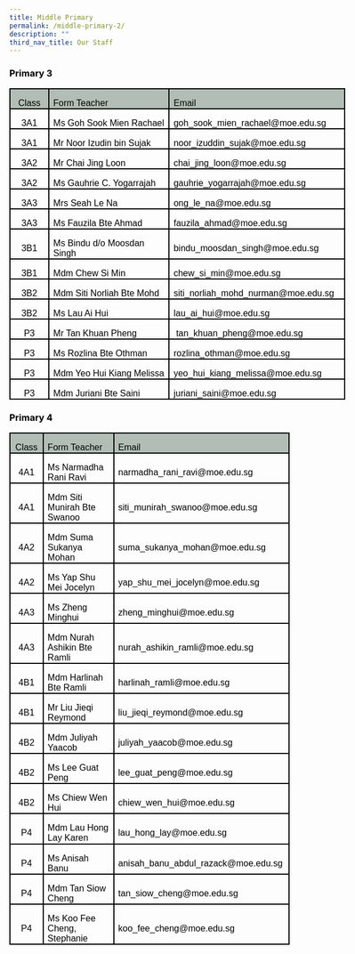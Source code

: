 ```yaml
---
title: Middle Primary
permalink: /middle-primary-2/
description: ""
third_nav_title: Our Staff
---
```

<p><span style="color: #000000;"><!-- /\* Font Definitions \*/ @font-face {font-family:Latha; panose-1:2 0 4 0 0 0 0 0 0 0; mso-font-alt:"Nirmala UI"; mso-font-charset:0; mso-generic-font-family:swiss; mso-font-pitch:variable; mso-font-signature:1048579 0 0 0 1 0;} @font-face {font-family:"Cambria Math"; panose-1:2 4 5 3 5 4 6 3 2 4; mso-font-charset:0; mso-generic-font-family:roman; mso-font-pitch:variable; mso-font-signature:-536869121 1107305727 33554432 0 415 0;} @font-face {font-family:DengXian; panose-1:2 1 6 0 3 1 1 1 1 1; mso-font-alt:等线; mso-font-charset:134; mso-generic-font-family:auto; mso-font-pitch:variable; mso-font-signature:-1610612033 953122042 22 0 262159 0;} @font-face {font-family:Calibri; panose-1:2 15 5 2 2 2 4 3 2 4; mso-font-charset:0; mso-generic-font-family:swiss; mso-font-pitch:variable; mso-font-signature:-469750017 -1073732485 9 0 511 0;} @font-face {font-family:"\\@DengXian"; panose-1:2 1 6 0 3 1 1 1 1 1; mso-font-charset:134; mso-generic-font-family:auto; mso-font-pitch:variable; mso-font-signature:-1610612033 953122042 22 0 262159 0;} /\* Style Definitions \*/ p.MsoNormal, li.MsoNormal, div.MsoNormal {mso-style-unhide:no; mso-style-qformat:yes; mso-style-parent:""; margin-top:0cm; margin-right:0cm; margin-bottom:8.0pt; margin-left:0cm; line-height:107%; mso-pagination:widow-orphan; font-size:11.0pt; font-family:"Calibri",sans-serif; mso-ascii-font-family:Calibri; mso-ascii-theme-font:minor-latin; mso-fareast-font-family:DengXian; mso-fareast-theme-font:minor-fareast; mso-hansi-font-family:Calibri; mso-hansi-theme-font:minor-latin; mso-bidi-font-family:Latha;} .MsoChpDefault {mso-style-type:export-only; mso-default-props:yes; font-family:"Calibri",sans-serif; mso-ascii-font-family:Calibri; mso-ascii-theme-font:minor-latin; mso-fareast-font-family:DengXian; mso-fareast-theme-font:minor-fareast; mso-hansi-font-family:Calibri; mso-hansi-theme-font:minor-latin; mso-bidi-font-family:Latha; mso-bidi-theme-font:minor-bidi;} .MsoPapDefault {mso-style-type:export-only; margin-bottom:8.0pt; line-height:107%;} @page WordSection1 {size:612.0pt 792.0pt; margin:72.0pt 72.0pt 72.0pt 72.0pt; mso-header-margin:36.0pt; mso-footer-margin:36.0pt; mso-paper-source:0;} div.WordSection1 {page:WordSection1;} --></span></p>
<h3><span style="color: #000000;">Primary 3</span></h3>
<table class="MsoNormalTable" style="width: 452.85pt; border-collapse: collapse; mso-yfti-tbllook: 1184; mso-padding-alt: 0cm 0cm 0cm 0cm;" border="0" width="604" cellspacing="0" cellpadding="0">
<tbody>
<tr style="mso-yfti-irow: 0; mso-yfti-firstrow: yes; height: 20.1pt;">
<td style="width: 43.65pt; border: 1.5pt solid windowtext; padding: 0cm 5.4pt; height: 20.1pt; background-color: #b2beb5;" width="58">
<p class="MsoNormal" style="mso-margin-top-alt: auto; margin-bottom: 0cm; text-align: center; line-height: normal;" align="center"><span style="font-size: 12pt; font-family: Arial, sans-serif; color: #000000;">Class</span></p>
</td>
<td style="width: 182.05pt; border-top: 1.5pt solid windowtext; border-right: 1.5pt solid windowtext; border-bottom: 1.5pt solid windowtext; border-image: initial; border-left: none; padding: 0cm 5.4pt; height: 20.1pt; background-color: #b2beb5;" width="243">
<p class="MsoNormal" style="mso-margin-top-alt: auto; margin-bottom: 0cm; line-height: normal;"><span style="font-size: 12pt; font-family: Arial, sans-serif; color: #000000;">Form Teacher</span></p>
</td>
<td style="width: 227.15pt; border-top: 1.5pt solid windowtext; border-right: 1.5pt solid windowtext; border-bottom: 1.5pt solid windowtext; border-image: initial; border-left: none; padding: 0cm 5.4pt; height: 20.1pt; background-color: #b2beb5;" width="303">
<p class="MsoNormal" style="mso-margin-top-alt: auto; margin-bottom: 0cm; line-height: normal;"><span style="font-size: 12pt; font-family: Arial, sans-serif; color: #000000;">Email</span></p>
</td>
</tr>
<tr style="mso-yfti-irow: 1; height: 20.1pt;">
<td style="width: 43.65pt; border: solid windowtext 1.5pt; border-top: none; padding: 0cm 5.4pt 0cm 5.4pt; height: 20.1pt;" width="58">
<p class="MsoNormal" style="mso-margin-top-alt: auto; margin-bottom: 0cm; text-align: center; line-height: normal;" align="center"><span style="font-size: 12pt; font-family: Arial, sans-serif; color: #000000;">3A1</span></p>
</td>
<td style="width: 182.05pt; border-top: none; border-left: none; border-bottom: solid windowtext 1.5pt; border-right: solid windowtext 1.5pt; padding: 0cm 5.4pt 0cm 5.4pt; height: 20.1pt;" width="243">
<p class="MsoNormal" style="mso-margin-top-alt: auto; margin-bottom: 0cm; line-height: normal;"><span style="font-size: 12pt; font-family: Arial, sans-serif; color: #000000;">Ms Goh Sook Mien Rachael</span></p>
</td>
<td style="width: 227.15pt; border-top: none; border-left: none; border-bottom: solid windowtext 1.5pt; border-right: solid windowtext 1.5pt; padding: 0cm 5.4pt 0cm 5.4pt; height: 20.1pt;" width="303">
<p class="MsoNormal" style="mso-margin-top-alt: auto; margin-bottom: 0cm; line-height: normal;"><span style="font-size: 12pt; font-family: Arial, sans-serif; color: #000000;">goh_sook_mien_rachael@moe.edu.sg</span></p>
</td>
</tr>
<tr style="mso-yfti-irow: 2; height: 20.1pt;">
<td style="width: 43.65pt; border: solid windowtext 1.5pt; border-top: none; padding: 0cm 5.4pt 0cm 5.4pt; height: 20.1pt;" width="58">
<p class="MsoNormal" style="mso-margin-top-alt: auto; margin-bottom: 0cm; text-align: center; line-height: normal;" align="center"><span style="font-size: 12pt; font-family: Arial, sans-serif; color: #000000;">3A1</span></p>
</td>
<td style="width: 182.05pt; border-top: none; border-left: none; border-bottom: solid windowtext 1.5pt; border-right: solid windowtext 1.5pt; padding: 0cm 5.4pt 0cm 5.4pt; height: 20.1pt;" width="243">
<p class="MsoNormal" style="mso-margin-top-alt: auto; margin-bottom: 0cm; line-height: normal;"><span style="font-size: 12pt; font-family: Arial, sans-serif; color: #000000;">Mr Noor Izudin bin Sujak</span></p>
</td>
<td style="width: 227.15pt; border-top: none; border-left: none; border-bottom: solid windowtext 1.5pt; border-right: solid windowtext 1.5pt; padding: 0cm 5.4pt 0cm 5.4pt; height: 20.1pt;" width="303">
<p class="MsoNormal" style="mso-margin-top-alt: auto; margin-bottom: 0cm; line-height: normal;"><span style="font-size: 12pt; font-family: Arial, sans-serif; color: #000000;">noor_izuddin_sujak@moe.edu.sg</span></p>
</td>
</tr>
<tr style="mso-yfti-irow: 3; height: 20.1pt;">
<td style="width: 43.65pt; border: solid windowtext 1.5pt; border-top: none; padding: 0cm 5.4pt 0cm 5.4pt; height: 20.1pt;" width="58">
<p class="MsoNormal" style="mso-margin-top-alt: auto; margin-bottom: 0cm; text-align: center; line-height: normal;" align="center"><span style="font-size: 12pt; font-family: Arial, sans-serif; color: #000000;">3A2</span></p>
</td>
<td style="width: 182.05pt; border-top: none; border-left: none; border-bottom: solid windowtext 1.5pt; border-right: solid windowtext 1.5pt; padding: 0cm 5.4pt 0cm 5.4pt; height: 20.1pt;" width="243">
<p class="MsoNormal" style="mso-margin-top-alt: auto; margin-bottom: 0cm; line-height: normal;"><span style="font-size: 12pt; font-family: Arial, sans-serif; color: #000000;">Mr Chai Jing Loon</span></p>
</td>
<td style="width: 227.15pt; border-top: none; border-left: none; border-bottom: solid windowtext 1.5pt; border-right: solid windowtext 1.5pt; padding: 0cm 5.4pt 0cm 5.4pt; height: 20.1pt;" width="303">
<p class="MsoNormal" style="mso-margin-top-alt: auto; margin-bottom: 0cm; line-height: normal;"><span style="font-size: 12pt; font-family: Arial, sans-serif; color: #000000;">chai_jing_loon@moe.edu.sg</span></p>
</td>
</tr>
<tr style="mso-yfti-irow: 4; height: 20.1pt;">
<td style="width: 43.65pt; border: solid windowtext 1.5pt; border-top: none; padding: 0cm 5.4pt 0cm 5.4pt; height: 20.1pt;" width="58">
<p class="MsoNormal" style="mso-margin-top-alt: auto; margin-bottom: 0cm; text-align: center; line-height: normal;" align="center"><span style="font-size: 12pt; font-family: Arial, sans-serif; color: #000000;">3A2</span></p>
</td>
<td style="width: 182.05pt; border-top: none; border-left: none; border-bottom: solid windowtext 1.5pt; border-right: solid windowtext 1.5pt; padding: 0cm 5.4pt 0cm 5.4pt; height: 20.1pt;" width="243">
<p class="MsoNormal" style="mso-margin-top-alt: auto; margin-bottom: 0cm; line-height: normal;"><span style="font-size: 12pt; font-family: Arial, sans-serif; color: #000000;">Ms Gauhrie C. Yogarrajah</span></p>
</td>
<td style="width: 227.15pt; border-top: none; border-left: none; border-bottom: solid windowtext 1.5pt; border-right: solid windowtext 1.5pt; padding: 0cm 5.4pt 0cm 5.4pt; height: 20.1pt;" width="303">
<p class="MsoNormal" style="mso-margin-top-alt: auto; margin-bottom: 0cm; line-height: normal;"><span style="font-size: 12pt; font-family: Arial, sans-serif; color: #000000;">gauhrie_yogarrajah@moe.edu.sg</span></p>
</td>
</tr>
<tr style="mso-yfti-irow: 5; height: 20.1pt;">
<td style="width: 43.65pt; border: solid windowtext 1.5pt; border-top: none; padding: 0cm 5.4pt 0cm 5.4pt; height: 20.1pt;" width="58">
<p class="MsoNormal" style="mso-margin-top-alt: auto; margin-bottom: 0cm; text-align: center; line-height: normal;" align="center"><span style="font-size: 12pt; font-family: Arial, sans-serif; color: #000000;">3A3</span></p>
</td>
<td style="width: 182.05pt; border-top: none; border-left: none; border-bottom: solid windowtext 1.5pt; border-right: solid windowtext 1.5pt; padding: 0cm 5.4pt 0cm 5.4pt; height: 20.1pt;" width="243">
<p class="MsoNormal" style="mso-margin-top-alt: auto; margin-bottom: 0cm; line-height: normal;"><span style="font-size: 12pt; font-family: Arial, sans-serif; color: #000000;">Mrs Seah Le Na</span></p>
</td>
<td style="width: 227.15pt; border-top: none; border-left: none; border-bottom: solid windowtext 1.5pt; border-right: solid windowtext 1.5pt; padding: 0cm 5.4pt 0cm 5.4pt; height: 20.1pt;" width="303">
<p class="MsoNormal" style="mso-margin-top-alt: auto; margin-bottom: 0cm; line-height: normal;"><span style="font-size: 12pt; font-family: Arial, sans-serif; color: #000000;">ong_le_na@moe.edu.sg</span></p>
</td>
</tr>
<tr style="mso-yfti-irow: 6; height: 20.1pt;">
<td style="width: 43.65pt; border: solid windowtext 1.5pt; border-top: none; padding: 0cm 5.4pt 0cm 5.4pt; height: 20.1pt;" width="58">
<p class="MsoNormal" style="mso-margin-top-alt: auto; margin-bottom: 0cm; text-align: center; line-height: normal;" align="center"><span style="font-size: 12pt; font-family: Arial, sans-serif; color: #000000;">3A3</span></p>
</td>
<td style="width: 182.05pt; border-top: none; border-left: none; border-bottom: solid windowtext 1.5pt; border-right: solid windowtext 1.5pt; padding: 0cm 5.4pt 0cm 5.4pt; height: 20.1pt;" width="243">
<p class="MsoNormal" style="mso-margin-top-alt: auto; margin-bottom: 0cm; line-height: normal;"><span style="font-size: 12pt; font-family: Arial, sans-serif; color: #000000;">Ms Fauzila Bte Ahmad</span></p>
</td>
<td style="width: 227.15pt; border-top: none; border-left: none; border-bottom: solid windowtext 1.5pt; border-right: solid windowtext 1.5pt; padding: 0cm 5.4pt 0cm 5.4pt; height: 20.1pt;" width="303">
<p class="MsoNormal" style="mso-margin-top-alt: auto; margin-bottom: 0cm; line-height: normal;"><span style="font-size: 12pt; font-family: Arial, sans-serif; color: #000000;">fauzila_ahmad@moe.edu.sg</span></p>
</td>
</tr>
<tr style="mso-yfti-irow: 7; height: 20.1pt;">
<td style="width: 43.65pt; border: solid windowtext 1.5pt; border-top: none; padding: 0cm 5.4pt 0cm 5.4pt; height: 20.1pt;" width="58">
<p class="MsoNormal" style="mso-margin-top-alt: auto; margin-bottom: 0cm; text-align: center; line-height: normal;" align="center"><span style="font-size: 12pt; font-family: Arial, sans-serif; color: #000000;">3B1</span></p>
</td>
<td style="width: 182.05pt; border-top: none; border-left: none; border-bottom: solid windowtext 1.5pt; border-right: solid windowtext 1.5pt; padding: 0cm 5.4pt 0cm 5.4pt; height: 20.1pt;" width="243">
<p class="MsoNormal" style="mso-margin-top-alt: auto; margin-bottom: 0cm; line-height: normal;"><span style="font-size: 12pt; font-family: Arial, sans-serif; color: #000000;">Ms Bindu d/o Moosdan Singh</span></p>
</td>
<td style="width: 227.15pt; border-top: none; border-left: none; border-bottom: solid windowtext 1.5pt; border-right: solid windowtext 1.5pt; padding: 0cm 5.4pt 0cm 5.4pt; height: 20.1pt;" width="303">
<p class="MsoNormal" style="mso-margin-top-alt: auto; margin-bottom: 0cm; line-height: normal;"><span style="font-size: 12pt; font-family: Arial, sans-serif; color: #000000;">bindu_moosdan_singh@moe.edu.sg</span></p>
</td>
</tr>
<tr style="mso-yfti-irow: 8; height: 20.1pt;">
<td style="width: 43.65pt; border: solid windowtext 1.5pt; border-top: none; padding: 0cm 5.4pt 0cm 5.4pt; height: 20.1pt;" width="58">
<p class="MsoNormal" style="mso-margin-top-alt: auto; margin-bottom: 0cm; text-align: center; line-height: normal;" align="center"><span style="font-size: 12pt; font-family: Arial, sans-serif; color: #000000;">3B1</span></p>
</td>
<td style="width: 182.05pt; border-top: none; border-left: none; border-bottom: solid windowtext 1.5pt; border-right: solid windowtext 1.5pt; padding: 0cm 5.4pt 0cm 5.4pt; height: 20.1pt;" width="243">
<p class="MsoNormal" style="mso-margin-top-alt: auto; margin-bottom: 0cm; line-height: normal;"><span style="font-size: 12pt; font-family: Arial, sans-serif; color: #000000;">Mdm Chew Si Min</span></p>
</td>
<td style="width: 227.15pt; border-top: none; border-left: none; border-bottom: solid windowtext 1.5pt; border-right: solid windowtext 1.5pt; padding: 0cm 5.4pt 0cm 5.4pt; height: 20.1pt;" width="303">
<p class="MsoNormal" style="mso-margin-top-alt: auto; margin-bottom: 0cm; line-height: normal;"><span style="font-size: 12pt; font-family: Arial, sans-serif; color: #000000;">chew_si_min@moe.edu.sg</span></p>
</td>
</tr>
<tr style="mso-yfti-irow: 9; height: 20.1pt;">
<td style="width: 43.65pt; border: solid windowtext 1.5pt; border-top: none; padding: 0cm 5.4pt 0cm 5.4pt; height: 20.1pt;" width="58">
<p class="MsoNormal" style="mso-margin-top-alt: auto; margin-bottom: 0cm; text-align: center; line-height: normal;" align="center"><span style="font-size: 12pt; font-family: Arial, sans-serif; color: #000000;">3B2</span></p>
</td>
<td style="width: 182.05pt; border-top: none; border-left: none; border-bottom: solid windowtext 1.5pt; border-right: solid windowtext 1.5pt; padding: 0cm 5.4pt 0cm 5.4pt; height: 20.1pt;" width="243">
<p class="MsoNormal" style="mso-margin-top-alt: auto; margin-bottom: 0cm; line-height: normal;"><span style="font-size: 12pt; font-family: Arial, sans-serif; color: #000000;">Mdm Siti Norliah Bte Mohd</span></p>
</td>
<td style="width: 227.15pt; border-top: none; border-left: none; border-bottom: solid windowtext 1.5pt; border-right: solid windowtext 1.5pt; padding: 0cm 5.4pt 0cm 5.4pt; height: 20.1pt;" width="303">
<p class="MsoNormal" style="mso-margin-top-alt: auto; margin-bottom: 0cm; line-height: normal;"><span style="font-size: 12pt; font-family: Arial, sans-serif; color: #000000;">siti_norliah_mohd_nurman@moe.edu.sg</span></p>
</td>
</tr>
<tr style="mso-yfti-irow: 10; height: 20.1pt;">
<td style="width: 43.65pt; border: solid windowtext 1.5pt; border-top: none; padding: 0cm 5.4pt 0cm 5.4pt; height: 20.1pt;" width="58">
<p class="MsoNormal" style="mso-margin-top-alt: auto; margin-bottom: 0cm; text-align: center; line-height: normal;" align="center"><span style="font-size: 12pt; font-family: Arial, sans-serif; color: #000000;">3B2</span></p>
</td>
<td style="width: 182.05pt; border-top: none; border-left: none; border-bottom: solid windowtext 1.5pt; border-right: solid windowtext 1.5pt; padding: 0cm 5.4pt 0cm 5.4pt; height: 20.1pt;" width="243">
<p class="MsoNormal" style="mso-margin-top-alt: auto; margin-bottom: 0cm; line-height: normal;"><span style="font-size: 12pt; font-family: Arial, sans-serif; color: #000000;">Ms Lau Ai Hui</span></p>
</td>
<td style="width: 227.15pt; border-top: none; border-left: none; border-bottom: solid windowtext 1.5pt; border-right: solid windowtext 1.5pt; padding: 0cm 5.4pt 0cm 5.4pt; height: 20.1pt;" width="303">
<p class="MsoNormal" style="mso-margin-top-alt: auto; margin-bottom: 0cm; line-height: normal;"><span style="font-size: 12pt; font-family: Arial, sans-serif; color: #000000;">lau_ai_hui@moe.edu.sg</span></p>
</td>
</tr>
<tr style="mso-yfti-irow: 11; height: 20.1pt;">
<td style="width: 43.65pt; border: solid windowtext 1.5pt; border-top: none; padding: 0cm 5.4pt 0cm 5.4pt; height: 20.1pt;" width="58">
<p class="MsoNormal" style="mso-margin-top-alt: auto; margin-bottom: 0cm; text-align: center; line-height: normal;" align="center"><span style="font-size: 12pt; font-family: Arial, sans-serif; color: #000000;">P3</span></p>
</td>
<td style="width: 182.05pt; border-top: none; border-left: none; border-bottom: solid windowtext 1.5pt; border-right: solid windowtext 1.5pt; padding: 0cm 5.4pt 0cm 5.4pt; height: 20.1pt;" width="243">
<p class="MsoNormal" style="mso-margin-top-alt: auto; margin-bottom: 0cm; line-height: normal;"><span style="font-size: 12pt; font-family: Arial, sans-serif; color: #000000;">Mr Tan Khuan Pheng</span></p>
</td>
<td style="width: 227.15pt; border-top: none; border-left: none; border-bottom: solid windowtext 1.5pt; border-right: solid windowtext 1.5pt; padding: 0cm 5.4pt 0cm 5.4pt; height: 20.1pt;" width="303">
<p class="MsoNormal" style="mso-margin-top-alt: auto; margin-bottom: 0cm; line-height: normal;"><span style="font-size: 12pt; font-family: Arial, sans-serif; color: #000000;"><span style="mso-spacerun: yes;">&nbsp;</span>tan_khuan_pheng@moe.edu.sg</span></p>
</td>
</tr>
<tr style="mso-yfti-irow: 12; height: 20.1pt;">
<td style="width: 43.65pt; border: solid windowtext 1.5pt; border-top: none; padding: 0cm 5.4pt 0cm 5.4pt; height: 20.1pt;" width="58">
<p class="MsoNormal" style="mso-margin-top-alt: auto; margin-bottom: 0cm; text-align: center; line-height: normal;" align="center"><span style="font-size: 12pt; font-family: Arial, sans-serif; color: #000000;">P3</span></p>
</td>
<td style="width: 182.05pt; border-top: none; border-left: none; border-bottom: solid windowtext 1.5pt; border-right: solid windowtext 1.5pt; padding: 0cm 5.4pt 0cm 5.4pt; height: 20.1pt;" width="243">
<p class="MsoNormal" style="mso-margin-top-alt: auto; margin-bottom: 0cm; line-height: normal;"><span style="font-size: 12pt; font-family: Arial, sans-serif; color: #000000;">Ms Rozlina Bte Othman</span></p>
</td>
<td style="width: 227.15pt; border-top: none; border-left: none; border-bottom: solid windowtext 1.5pt; border-right: solid windowtext 1.5pt; padding: 0cm 5.4pt 0cm 5.4pt; height: 20.1pt;" width="303">
<p class="MsoNormal" style="mso-margin-top-alt: auto; margin-bottom: 0cm; line-height: normal;"><span style="font-size: 12pt; font-family: Arial, sans-serif; color: #000000;">rozlina_othman@moe.edu.sg</span></p>
</td>
</tr>
<tr style="mso-yfti-irow: 13; height: 20.1pt;">
<td style="width: 43.65pt; border: solid windowtext 1.5pt; border-top: none; padding: 0cm 5.4pt 0cm 5.4pt; height: 20.1pt;" width="58">
<p class="MsoNormal" style="mso-margin-top-alt: auto; margin-bottom: 0cm; text-align: center; line-height: normal;" align="center"><span style="font-size: 12pt; font-family: Arial, sans-serif; color: #000000;">P3</span></p>
</td>
<td style="width: 182.05pt; border-top: none; border-left: none; border-bottom: solid windowtext 1.5pt; border-right: solid windowtext 1.5pt; padding: 0cm 5.4pt 0cm 5.4pt; height: 20.1pt;" width="243">
<p class="MsoNormal" style="mso-margin-top-alt: auto; margin-bottom: 0cm; line-height: normal;"><span style="font-size: 12pt; font-family: Arial, sans-serif; color: #000000;">Mdm Yeo Hui Kiang Melissa</span></p>
</td>
<td style="width: 227.15pt; border-top: none; border-left: none; border-bottom: solid windowtext 1.5pt; border-right: solid windowtext 1.5pt; padding: 0cm 5.4pt 0cm 5.4pt; height: 20.1pt;" width="303">
<p class="MsoNormal" style="mso-margin-top-alt: auto; margin-bottom: 0cm; line-height: normal;"><span style="font-size: 12pt; font-family: Arial, sans-serif; color: #000000;">yeo_hui_kiang_melissa@moe.edu.sg</span></p>
</td>
</tr>
<tr style="mso-yfti-irow: 14; mso-yfti-lastrow: yes; height: 20.1pt;">
<td style="width: 43.65pt; border: solid windowtext 1.5pt; border-top: none; padding: 0cm 5.4pt 0cm 5.4pt; height: 20.1pt;" width="58">
<p class="MsoNormal" style="mso-margin-top-alt: auto; margin-bottom: 0cm; text-align: center; line-height: normal;" align="center"><span style="font-size: 12pt; font-family: Arial, sans-serif; color: #000000;">P3</span></p>
</td>
<td style="width: 182.05pt; border-top: none; border-left: none; border-bottom: solid windowtext 1.5pt; border-right: solid windowtext 1.5pt; padding: 0cm 5.4pt 0cm 5.4pt; height: 20.1pt;" width="243">
<p class="MsoNormal" style="mso-margin-top-alt: auto; margin-bottom: 0cm; line-height: normal;"><span style="font-size: 12pt; font-family: Arial, sans-serif; color: #000000;">Mdm Juriani Bte Saini</span></p>
</td>
<td style="width: 227.15pt; border-top: none; border-left: none; border-bottom: solid windowtext 1.5pt; border-right: solid windowtext 1.5pt; padding: 0cm 5.4pt 0cm 5.4pt; height: 20.1pt;" width="303">
<p class="MsoNormal" style="mso-margin-top-alt: auto; margin-bottom: 0cm; line-height: normal;"><span style="font-size: 12pt; font-family: Arial, sans-serif; color: #000000;">juriani_saini@moe.edu.sg</span></p>
</td>
</tr>
</tbody>
</table>
<h3><span style="color: #000000;">Primary 4</span></h3>
<table class="MsoNormalTable" style="border-collapse: collapse; mso-table-layout-alt: fixed; mso-yfti-tbllook: 1184; mso-padding-alt: 0cm 5.4pt 0cm 5.4pt;" border="0" width="613" cellspacing="0" cellpadding="0">
<tbody>
<tr style="mso-yfti-irow: 0; mso-yfti-firstrow: yes; height: 20.1pt;">
<td style="width: 41.8pt; border: 1.5pt solid windowtext; padding: 0cm 5.4pt; height: 20.1pt; background-color: #b2beb5;" width="56">
<p class="MsoNormal" style="mso-margin-top-alt: auto; margin-bottom: 0cm; text-align: center; line-height: normal;" align="center"><span style="font-size: 12pt; font-family: Arial, sans-serif; color: #000000;">Class</span></p>
</td>
<td style="width: 184.25pt; border-top: 1.5pt solid windowtext; border-right: 1.5pt solid windowtext; border-bottom: 1.5pt solid windowtext; border-image: initial; border-left: none; padding: 0cm 5.4pt; height: 20.1pt; background-color: #b2beb5;" width="246">
<p class="MsoNormal" style="mso-margin-top-alt: auto; margin-bottom: 0cm; line-height: normal;"><span style="font-size: 12pt; font-family: Arial, sans-serif; color: #000000;">Form Teacher</span></p>
</td>
<td style="width: 233.9pt; border-top: 1.5pt solid windowtext; border-right: 1.5pt solid windowtext; border-bottom: 1.5pt solid windowtext; border-image: initial; border-left: none; padding: 0cm 5.4pt; height: 20.1pt; background-color: #b2beb5;" width="312">
<p class="MsoNormal" style="mso-margin-top-alt: auto; margin-bottom: 0cm; line-height: normal;"><span style="font-size: 12pt; font-family: Arial, sans-serif; color: #000000;">Email</span></p>
</td>
</tr>
<tr style="mso-yfti-irow: 1; height: 20.1pt;">
<td style="width: 41.8pt; border: solid windowtext 1.5pt; border-top: none; mso-border-top-alt: solid windowtext 1.5pt; padding: 0cm 5.4pt 0cm 5.4pt; height: 20.1pt;" width="56">
<p class="MsoNormal" style="mso-margin-top-alt: auto; margin-bottom: 0cm; text-align: center; line-height: normal;" align="center"><span style="font-size: 12pt; font-family: Arial, sans-serif; color: #000000;">4A1</span></p>
</td>
<td style="width: 184.25pt; border-top: none; border-left: none; border-bottom: solid windowtext 1.5pt; border-right: solid windowtext 1.5pt; mso-border-top-alt: solid windowtext 1.5pt; mso-border-left-alt: solid windowtext 1.5pt; padding: 0cm 5.4pt 0cm 5.4pt; height: 20.1pt;" width="246">
<p class="MsoNormal" style="mso-margin-top-alt: auto; margin-bottom: 0cm; line-height: normal;"><span style="font-size: 12pt; font-family: Arial, sans-serif; color: #000000;">Ms Narmadha Rani Ravi</span></p>
</td>
<td style="width: 233.9pt; border-top: none; border-left: none; border-bottom: solid windowtext 1.5pt; border-right: solid windowtext 1.5pt; mso-border-top-alt: solid windowtext 1.5pt; mso-border-left-alt: solid windowtext 1.5pt; padding: 0cm 5.4pt 0cm 5.4pt; height: 20.1pt;" width="312">
<p class="MsoNormal" style="mso-margin-top-alt: auto; margin-bottom: 0cm; line-height: normal;"><span style="font-size: 12pt; font-family: Arial, sans-serif; color: #000000;">narmadha_rani_ravi@moe.edu.sg</span></p>
</td>
</tr>
<tr style="mso-yfti-irow: 2; height: 20.1pt;">
<td style="width: 41.8pt; border: solid windowtext 1.5pt; border-top: none; mso-border-top-alt: solid windowtext 1.5pt; padding: 0cm 5.4pt 0cm 5.4pt; height: 20.1pt;" width="56">
<p class="MsoNormal" style="mso-margin-top-alt: auto; margin-bottom: 0cm; text-align: center; line-height: normal;" align="center"><span style="font-size: 12pt; font-family: Arial, sans-serif; color: #000000;">4A1</span></p>
</td>
<td style="width: 184.25pt; border-top: none; border-left: none; border-bottom: solid windowtext 1.5pt; border-right: solid windowtext 1.5pt; mso-border-top-alt: solid windowtext 1.5pt; mso-border-left-alt: solid windowtext 1.5pt; padding: 0cm 5.4pt 0cm 5.4pt; height: 20.1pt;" width="246">
<p class="MsoNormal" style="mso-margin-top-alt: auto; margin-bottom: 0cm; line-height: normal;"><span style="font-size: 12pt; font-family: Arial, sans-serif; color: #000000;">Mdm Siti Munirah Bte Swanoo</span></p>
</td>
<td style="width: 233.9pt; border-top: none; border-left: none; border-bottom: solid windowtext 1.5pt; border-right: solid windowtext 1.5pt; mso-border-top-alt: solid windowtext 1.5pt; mso-border-left-alt: solid windowtext 1.5pt; padding: 0cm 5.4pt 0cm 5.4pt; height: 20.1pt;" width="312">
<p class="MsoNormal" style="mso-margin-top-alt: auto; margin-bottom: 0cm; line-height: normal;"><span style="font-size: 12pt; font-family: Arial, sans-serif; color: #000000;">siti_munirah_swanoo@moe.edu.sg</span></p>
</td>
</tr>
<tr style="mso-yfti-irow: 3; height: 20.1pt;">
<td style="width: 41.8pt; border: solid windowtext 1.5pt; border-top: none; mso-border-top-alt: solid windowtext 1.5pt; padding: 0cm 5.4pt 0cm 5.4pt; height: 20.1pt;" width="56">
<p class="MsoNormal" style="mso-margin-top-alt: auto; margin-bottom: 0cm; text-align: center; line-height: normal;" align="center"><span style="font-size: 12pt; font-family: Arial, sans-serif; color: #000000;">4A2</span></p>
</td>
<td style="width: 184.25pt; border-top: none; border-left: none; border-bottom: solid windowtext 1.5pt; border-right: solid windowtext 1.5pt; mso-border-top-alt: solid windowtext 1.5pt; mso-border-left-alt: solid windowtext 1.5pt; padding: 0cm 5.4pt 0cm 5.4pt; height: 20.1pt;" width="246">
<p class="MsoNormal" style="mso-margin-top-alt: auto; margin-bottom: 0cm; line-height: normal;"><span style="font-size: 12pt; font-family: Arial, sans-serif; color: #000000;">Mdm Suma Sukanya Mohan</span></p>
</td>
<td style="width: 233.9pt; border-top: none; border-left: none; border-bottom: solid windowtext 1.5pt; border-right: solid windowtext 1.5pt; mso-border-top-alt: solid windowtext 1.5pt; mso-border-left-alt: solid windowtext 1.5pt; padding: 0cm 5.4pt 0cm 5.4pt; height: 20.1pt;" width="312">
<p class="MsoNormal" style="mso-margin-top-alt: auto; margin-bottom: 0cm; line-height: normal;"><span style="font-size: 12pt; font-family: Arial, sans-serif; color: #000000;">suma_sukanya_mohan@moe.edu.sg</span></p>
</td>
</tr>
<tr style="mso-yfti-irow: 4; height: 20.1pt;">
<td style="width: 41.8pt; border: solid windowtext 1.5pt; border-top: none; mso-border-top-alt: solid windowtext 1.5pt; padding: 0cm 5.4pt 0cm 5.4pt; height: 20.1pt;" width="56">
<p class="MsoNormal" style="mso-margin-top-alt: auto; margin-bottom: 0cm; text-align: center; line-height: normal;" align="center"><span style="font-size: 12pt; font-family: Arial, sans-serif; color: #000000;">4A2</span></p>
</td>
<td style="width: 184.25pt; border-top: none; border-left: none; border-bottom: solid windowtext 1.5pt; border-right: solid windowtext 1.5pt; mso-border-top-alt: solid windowtext 1.5pt; mso-border-left-alt: solid windowtext 1.5pt; padding: 0cm 5.4pt 0cm 5.4pt; height: 20.1pt;" width="246">
<p class="MsoNormal" style="mso-margin-top-alt: auto; margin-bottom: 0cm; line-height: normal;"><span style="font-size: 12pt; font-family: Arial, sans-serif; color: #000000;">Ms Yap Shu Mei Jocelyn</span></p>
</td>
<td style="width: 233.9pt; border-top: none; border-left: none; border-bottom: solid windowtext 1.5pt; border-right: solid windowtext 1.5pt; mso-border-top-alt: solid windowtext 1.5pt; mso-border-left-alt: solid windowtext 1.5pt; padding: 0cm 5.4pt 0cm 5.4pt; height: 20.1pt;" width="312">
<p class="MsoNormal" style="mso-margin-top-alt: auto; margin-bottom: 0cm; line-height: normal;"><span style="font-size: 12pt; font-family: Arial, sans-serif; color: #000000;">yap_shu_mei_jocelyn@moe.edu.sg</span></p>
</td>
</tr>
<tr style="mso-yfti-irow: 5; height: 20.1pt;">
<td style="width: 41.8pt; border: solid windowtext 1.5pt; border-top: none; mso-border-top-alt: solid windowtext 1.5pt; padding: 0cm 5.4pt 0cm 5.4pt; height: 20.1pt;" width="56">
<p class="MsoNormal" style="mso-margin-top-alt: auto; margin-bottom: 0cm; text-align: center; line-height: normal;" align="center"><span style="font-size: 12pt; font-family: Arial, sans-serif; color: #000000;">4A3</span></p>
</td>
<td style="width: 184.25pt; border-top: none; border-left: none; border-bottom: solid windowtext 1.5pt; border-right: solid windowtext 1.5pt; mso-border-top-alt: solid windowtext 1.5pt; mso-border-left-alt: solid windowtext 1.5pt; padding: 0cm 5.4pt 0cm 5.4pt; height: 20.1pt;" width="246">
<p class="MsoNormal" style="mso-margin-top-alt: auto; margin-bottom: 0cm; line-height: normal;"><span style="font-size: 12pt; font-family: Arial, sans-serif; color: #000000;">Ms Zheng Minghui</span></p>
</td>
<td style="width: 233.9pt; border-top: none; border-left: none; border-bottom: solid windowtext 1.5pt; border-right: solid windowtext 1.5pt; mso-border-top-alt: solid windowtext 1.5pt; mso-border-left-alt: solid windowtext 1.5pt; padding: 0cm 5.4pt 0cm 5.4pt; height: 20.1pt;" width="312">
<p class="MsoNormal" style="mso-margin-top-alt: auto; margin-bottom: 0cm; line-height: normal;"><span style="font-size: 12pt; font-family: Arial, sans-serif; color: #000000;">zheng_minghui@moe.edu.sg</span></p>
</td>
</tr>
<tr style="mso-yfti-irow: 6; height: 20.1pt;">
<td style="width: 41.8pt; border: solid windowtext 1.5pt; border-top: none; mso-border-top-alt: solid windowtext 1.5pt; padding: 0cm 5.4pt 0cm 5.4pt; height: 20.1pt;" width="56">
<p class="MsoNormal" style="mso-margin-top-alt: auto; margin-bottom: 0cm; text-align: center; line-height: normal;" align="center"><span style="font-size: 12pt; font-family: Arial, sans-serif; color: #000000;">4A3</span></p>
</td>
<td style="width: 184.25pt; border-top: none; border-left: none; border-bottom: solid windowtext 1.5pt; border-right: solid windowtext 1.5pt; mso-border-top-alt: solid windowtext 1.5pt; mso-border-left-alt: solid windowtext 1.5pt; padding: 0cm 5.4pt 0cm 5.4pt; height: 20.1pt;" width="246">
<p class="MsoNormal" style="mso-margin-top-alt: auto; margin-bottom: 0cm; line-height: normal;"><span style="font-size: 12pt; font-family: Arial, sans-serif; color: #000000;">Mdm Nurah Ashikin Bte Ramli</span></p>
</td>
<td style="width: 233.9pt; border-top: none; border-left: none; border-bottom: solid windowtext 1.5pt; border-right: solid windowtext 1.5pt; mso-border-top-alt: solid windowtext 1.5pt; mso-border-left-alt: solid windowtext 1.5pt; padding: 0cm 5.4pt 0cm 5.4pt; height: 20.1pt;" width="312">
<p class="MsoNormal" style="mso-margin-top-alt: auto; margin-bottom: 0cm; line-height: normal;"><span style="font-size: 12pt; font-family: Arial, sans-serif; color: #000000;">nurah_ashikin_ramli@moe.edu.sg</span></p>
</td>
</tr>
<tr style="mso-yfti-irow: 7; height: 20.1pt;">
<td style="width: 41.8pt; border: solid windowtext 1.5pt; border-top: none; mso-border-top-alt: solid windowtext 1.5pt; padding: 0cm 5.4pt 0cm 5.4pt; height: 20.1pt;" width="56">
<p class="MsoNormal" style="mso-margin-top-alt: auto; margin-bottom: 0cm; text-align: center; line-height: normal;" align="center"><span style="font-size: 12pt; font-family: Arial, sans-serif; color: #000000;">4B1</span></p>
</td>
<td style="width: 184.25pt; border-top: none; border-left: none; border-bottom: solid windowtext 1.5pt; border-right: solid windowtext 1.5pt; mso-border-top-alt: solid windowtext 1.5pt; mso-border-left-alt: solid windowtext 1.5pt; padding: 0cm 5.4pt 0cm 5.4pt; height: 20.1pt;" width="246">
<p class="MsoNormal" style="mso-margin-top-alt: auto; margin-bottom: 0cm; line-height: normal;"><span style="font-size: 12pt; font-family: Arial, sans-serif; color: #000000;">Mdm Harlinah Bte Ramli</span></p>
</td>
<td style="width: 233.9pt; border-top: none; border-left: none; border-bottom: solid windowtext 1.5pt; border-right: solid windowtext 1.5pt; mso-border-top-alt: solid windowtext 1.5pt; mso-border-left-alt: solid windowtext 1.5pt; padding: 0cm 5.4pt 0cm 5.4pt; height: 20.1pt;" width="312">
<p class="MsoNormal" style="mso-margin-top-alt: auto; margin-bottom: 0cm; line-height: normal;"><span style="font-size: 12pt; font-family: Arial, sans-serif; color: #000000;">harlinah_ramli@moe.edu.sg</span></p>
</td>
</tr>
<tr style="mso-yfti-irow: 8; height: 20.1pt;">
<td style="width: 41.8pt; border: solid windowtext 1.5pt; border-top: none; mso-border-top-alt: solid windowtext 1.5pt; padding: 0cm 5.4pt 0cm 5.4pt; height: 20.1pt;" width="56">
<p class="MsoNormal" style="mso-margin-top-alt: auto; margin-bottom: 0cm; text-align: center; line-height: normal;" align="center"><span style="font-size: 12pt; font-family: Arial, sans-serif; color: #000000;">4B1</span></p>
</td>
<td style="width: 184.25pt; border-top: none; border-left: none; border-bottom: solid windowtext 1.5pt; border-right: solid windowtext 1.5pt; mso-border-top-alt: solid windowtext 1.5pt; mso-border-left-alt: solid windowtext 1.5pt; padding: 0cm 5.4pt 0cm 5.4pt; height: 20.1pt;" width="246">
<p class="MsoNormal" style="mso-margin-top-alt: auto; margin-bottom: 0cm; line-height: normal;"><span style="font-size: 12pt; font-family: Arial, sans-serif; color: #000000;">Mr Liu Jieqi Reymond</span></p>
</td>
<td style="width: 233.9pt; border-top: none; border-left: none; border-bottom: solid windowtext 1.5pt; border-right: solid windowtext 1.5pt; mso-border-top-alt: solid windowtext 1.5pt; mso-border-left-alt: solid windowtext 1.5pt; padding: 0cm 5.4pt 0cm 5.4pt; height: 20.1pt;" width="312">
<p class="MsoNormal" style="mso-margin-top-alt: auto; margin-bottom: 0cm; line-height: normal;"><span style="font-size: 12pt; font-family: Arial, sans-serif; color: #000000;">liu_jieqi_reymond@moe.edu.sg</span></p>
</td>
</tr>
<tr style="mso-yfti-irow: 9; height: 20.1pt;">
<td style="width: 41.8pt; border: solid windowtext 1.5pt; border-top: none; mso-border-top-alt: solid windowtext 1.5pt; padding: 0cm 5.4pt 0cm 5.4pt; height: 20.1pt;" width="56">
<p class="MsoNormal" style="mso-margin-top-alt: auto; margin-bottom: 0cm; text-align: center; line-height: normal;" align="center"><span style="font-size: 12pt; font-family: Arial, sans-serif; color: #000000;">4B2</span></p>
</td>
<td style="width: 184.25pt; border-top: none; border-left: none; border-bottom: solid windowtext 1.5pt; border-right: solid windowtext 1.5pt; mso-border-top-alt: solid windowtext 1.5pt; mso-border-left-alt: solid windowtext 1.5pt; padding: 0cm 5.4pt 0cm 5.4pt; height: 20.1pt;" width="246">
<p class="MsoNormal" style="mso-margin-top-alt: auto; margin-bottom: 0cm; line-height: normal;"><span style="font-size: 12pt; font-family: Arial, sans-serif; color: #000000;">Mdm Juliyah Yaacob</span></p>
</td>
<td style="width: 233.9pt; border-top: none; border-left: none; border-bottom: solid windowtext 1.5pt; border-right: solid windowtext 1.5pt; mso-border-top-alt: solid windowtext 1.5pt; mso-border-left-alt: solid windowtext 1.5pt; padding: 0cm 5.4pt 0cm 5.4pt; height: 20.1pt;" width="312">
<p class="MsoNormal" style="mso-margin-top-alt: auto; margin-bottom: 0cm; line-height: normal;"><span style="font-size: 12pt; font-family: Arial, sans-serif; color: #000000;">juliyah_yaacob@moe.edu.sg</span></p>
</td>
</tr>
<tr style="mso-yfti-irow: 10; height: 20.1pt;">
<td style="width: 41.8pt; border: solid windowtext 1.5pt; border-top: none; mso-border-top-alt: solid windowtext 1.5pt; padding: 0cm 5.4pt 0cm 5.4pt; height: 20.1pt;" width="56">
<p class="MsoNormal" style="mso-margin-top-alt: auto; margin-bottom: 0cm; text-align: center; line-height: normal;" align="center"><span style="font-size: 12pt; font-family: Arial, sans-serif; color: #000000;">4B2</span></p>
</td>
<td style="width: 184.25pt; border-top: none; border-left: none; border-bottom: solid windowtext 1.5pt; border-right: solid windowtext 1.5pt; mso-border-top-alt: solid windowtext 1.5pt; mso-border-left-alt: solid windowtext 1.5pt; padding: 0cm 5.4pt 0cm 5.4pt; height: 20.1pt;" width="246">
<p class="MsoNormal" style="mso-margin-top-alt: auto; margin-bottom: 0cm; line-height: normal;"><span style="font-size: 12pt; font-family: Arial, sans-serif; color: #000000;">Ms Lee Guat Peng</span></p>
</td>
<td style="width: 233.9pt; border-top: none; border-left: none; border-bottom: solid windowtext 1.5pt; border-right: solid windowtext 1.5pt; mso-border-top-alt: solid windowtext 1.5pt; mso-border-left-alt: solid windowtext 1.5pt; padding: 0cm 5.4pt 0cm 5.4pt; height: 20.1pt;" width="312">
<p class="MsoNormal" style="mso-margin-top-alt: auto; margin-bottom: 0cm; line-height: normal;"><span style="font-size: 12pt; font-family: Arial, sans-serif; color: #000000;">lee_guat_peng@moe.edu.sg</span></p>
</td>
</tr>
<tr style="mso-yfti-irow: 11; height: 20.1pt;">
<td style="width: 41.8pt; border: solid windowtext 1.5pt; border-top: none; mso-border-top-alt: solid windowtext 1.5pt; padding: 0cm 5.4pt 0cm 5.4pt; height: 20.1pt;" width="56">
<p class="MsoNormal" style="mso-margin-top-alt: auto; margin-bottom: 0cm; text-align: center; line-height: normal;" align="center"><span style="font-size: 12pt; font-family: Arial, sans-serif; color: #000000;">4B2</span></p>
</td>
<td style="width: 184.25pt; border-top: none; border-left: none; border-bottom: solid windowtext 1.5pt; border-right: solid windowtext 1.5pt; mso-border-top-alt: solid windowtext 1.5pt; mso-border-left-alt: solid windowtext 1.5pt; padding: 0cm 5.4pt 0cm 5.4pt; height: 20.1pt;" width="246">
<p class="MsoNormal" style="mso-margin-top-alt: auto; margin-bottom: 0cm; line-height: normal;"><span style="font-size: 12pt; font-family: Arial, sans-serif; color: #000000;">Ms Chiew Wen Hui</span></p>
</td>
<td style="width: 233.9pt; border-top: none; border-left: none; border-bottom: solid windowtext 1.5pt; border-right: solid windowtext 1.5pt; mso-border-top-alt: solid windowtext 1.5pt; mso-border-left-alt: solid windowtext 1.5pt; padding: 0cm 5.4pt 0cm 5.4pt; height: 20.1pt;" width="312">
<p class="MsoNormal" style="mso-margin-top-alt: auto; margin-bottom: 0cm; line-height: normal;"><span style="font-size: 12pt; font-family: Arial, sans-serif; color: #000000;">chiew_wen_hui@moe.edu.sg</span></p>
</td>
</tr>
<tr style="mso-yfti-irow: 12; height: 20.1pt;">
<td style="width: 41.8pt; border: solid windowtext 1.5pt; border-top: none; mso-border-top-alt: solid windowtext 1.5pt; padding: 0cm 5.4pt 0cm 5.4pt; height: 20.1pt;" width="56">
<p class="MsoNormal" style="mso-margin-top-alt: auto; margin-bottom: 0cm; text-align: center; line-height: normal;" align="center"><span style="font-size: 12pt; font-family: Arial, sans-serif; color: #000000;">P4</span></p>
</td>
<td style="width: 184.25pt; border-top: none; border-left: none; border-bottom: solid windowtext 1.5pt; border-right: solid windowtext 1.5pt; mso-border-top-alt: solid windowtext 1.5pt; mso-border-left-alt: solid windowtext 1.5pt; padding: 0cm 5.4pt 0cm 5.4pt; height: 20.1pt;" width="246">
<p class="MsoNormal" style="mso-margin-top-alt: auto; margin-bottom: 0cm; line-height: 115%;"><span style="font-size: 12pt; line-height: 115%; font-family: Arial, sans-serif; color: #000000;">Mdm Lau Hong Lay Karen</span></p>
</td>
<td style="width: 233.9pt; border-top: none; border-left: none; border-bottom: solid windowtext 1.5pt; border-right: solid windowtext 1.5pt; mso-border-top-alt: solid windowtext 1.5pt; mso-border-left-alt: solid windowtext 1.5pt; padding: 0cm 5.4pt 0cm 5.4pt; height: 20.1pt;" width="312">
<p class="MsoNormal" style="mso-margin-top-alt: auto; margin-bottom: 0cm; line-height: 115%;"><span style="font-size: 12pt; line-height: 115%; font-family: Arial, sans-serif; color: #000000;">lau_hong_lay@moe.edu.sg</span></p>
</td>
</tr>
<tr style="mso-yfti-irow: 13; height: 20.1pt;">
<td style="width: 41.8pt; border: solid windowtext 1.5pt; border-top: none; mso-border-top-alt: solid windowtext 1.5pt; padding: 0cm 5.4pt 0cm 5.4pt; height: 20.1pt;" width="56">
<p class="MsoNormal" style="mso-margin-top-alt: auto; margin-bottom: 0cm; text-align: center; line-height: normal;" align="center"><span style="font-size: 12pt; font-family: Arial, sans-serif; color: #000000;">P4</span></p>
</td>
<td style="width: 184.25pt; border-top: none; border-left: none; border-bottom: solid windowtext 1.5pt; border-right: solid windowtext 1.5pt; mso-border-top-alt: solid windowtext 1.5pt; mso-border-left-alt: solid windowtext 1.5pt; padding: 0cm 5.4pt 0cm 5.4pt; height: 20.1pt;" width="246">
<p class="MsoNormal" style="mso-margin-top-alt: auto; margin-bottom: 0cm; line-height: normal;"><span style="font-size: 12pt; font-family: Arial, sans-serif; color: #000000;">Ms Anisah Banu</span></p>
</td>
<td style="width: 233.9pt; border-top: none; border-left: none; border-bottom: solid windowtext 1.5pt; border-right: solid windowtext 1.5pt; mso-border-top-alt: solid windowtext 1.5pt; mso-border-left-alt: solid windowtext 1.5pt; padding: 0cm 5.4pt 0cm 5.4pt; height: 20.1pt;" width="312">
<p class="MsoNormal" style="mso-margin-top-alt: auto; margin-bottom: 0cm; line-height: normal;"><span style="font-size: 12pt; font-family: Arial, sans-serif; color: #000000;">anisah_banu_abdul_razack@moe.edu.sg</span></p>
</td>
</tr>
<tr style="mso-yfti-irow: 14; height: 20.1pt;">
<td style="width: 41.8pt; border: solid windowtext 1.5pt; border-top: none; mso-border-top-alt: solid windowtext 1.5pt; padding: 0cm 5.4pt 0cm 5.4pt; height: 20.1pt;" width="56">
<p class="MsoNormal" style="mso-margin-top-alt: auto; margin-bottom: 0cm; text-align: center; line-height: normal;" align="center"><span style="font-size: 12pt; font-family: Arial, sans-serif; color: #000000;">P4</span></p>
</td>
<td style="width: 184.25pt; border-top: none; border-left: none; border-bottom: solid windowtext 1.5pt; border-right: solid windowtext 1.5pt; mso-border-top-alt: solid windowtext 1.5pt; mso-border-left-alt: solid windowtext 1.5pt; padding: 0cm 5.4pt 0cm 5.4pt; height: 20.1pt;" width="246">
<p class="MsoNormal" style="mso-margin-top-alt: auto; margin-bottom: 0cm; line-height: normal;"><span style="font-size: 12pt; font-family: Arial, sans-serif; color: #000000;">Mdm Tan Siow Cheng</span></p>
</td>
<td style="width: 233.9pt; border-top: none; border-left: none; border-bottom: solid windowtext 1.5pt; border-right: solid windowtext 1.5pt; mso-border-top-alt: solid windowtext 1.5pt; mso-border-left-alt: solid windowtext 1.5pt; padding: 0cm 5.4pt 0cm 5.4pt; height: 20.1pt;" width="312">
<p class="MsoNormal" style="mso-margin-top-alt: auto; margin-bottom: 0cm; line-height: normal;"><span style="font-size: 12pt; font-family: Arial, sans-serif; color: #000000;">tan_siow_cheng@moe.edu.sg</span></p>
</td>
</tr>
<tr style="mso-yfti-irow: 15; mso-yfti-lastrow: yes; height: 20.1pt;">
<td style="width: 41.8pt; border: solid windowtext 1.5pt; border-top: none; mso-border-top-alt: solid windowtext 1.5pt; padding: 0cm 5.4pt 0cm 5.4pt; height: 20.1pt;" width="56">
<p class="MsoNormal" style="mso-margin-top-alt: auto; margin-bottom: 0cm; text-align: center; line-height: normal;" align="center"><span style="font-size: 12pt; font-family: Arial, sans-serif; color: #000000;">P4</span></p>
</td>
<td style="width: 184.25pt; border-top: none; border-left: none; border-bottom: solid windowtext 1.5pt; border-right: solid windowtext 1.5pt; mso-border-top-alt: solid windowtext 1.5pt; mso-border-left-alt: solid windowtext 1.5pt; padding: 0cm 5.4pt 0cm 5.4pt; height: 20.1pt;" width="246">
<p class="MsoNormal" style="mso-margin-top-alt: auto; margin-bottom: 0cm; line-height: normal;"><span style="font-size: 12pt; font-family: Arial, sans-serif; color: #000000;">Ms Koo Fee Cheng, Stephanie</span></p>
</td>
<td style="width: 233.9pt; border-top: none; border-left: none; border-bottom: solid windowtext 1.5pt; border-right: solid windowtext 1.5pt; mso-border-top-alt: solid windowtext 1.5pt; mso-border-left-alt: solid windowtext 1.5pt; padding: 0cm 5.4pt 0cm 5.4pt; height: 20.1pt;" width="312">
<p class="MsoNormal" style="mso-margin-top-alt: auto; margin-bottom: 0cm; line-height: normal;"><span style="font-size: 12pt; font-family: Arial, sans-serif; color: #000000;">koo_fee_cheng@moe.edu.sg</span></p>
</td>
</tr>
</tbody>
</table>